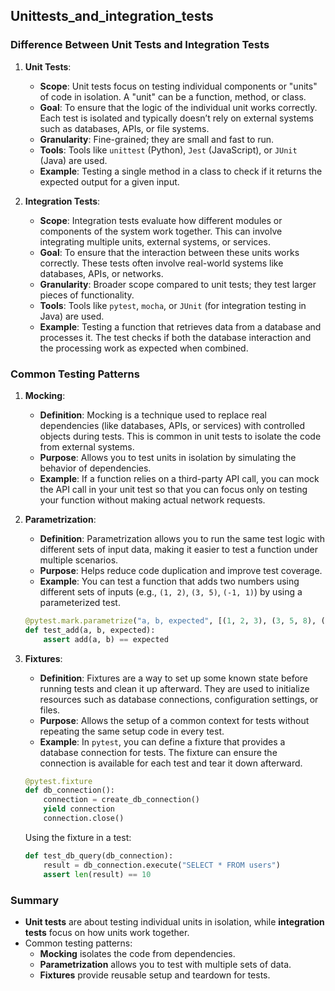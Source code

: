 ## Unittests_and_integration_tests
### Difference Between Unit Tests and Integration Tests

1. **Unit Tests**:
   - **Scope**: Unit tests focus on testing individual components or "units" of code in isolation. A "unit" can be a function, method, or class.
   - **Goal**: To ensure that the logic of the individual unit works correctly. Each test is isolated and typically doesn’t rely on external systems such as databases, APIs, or file systems.
   - **Granularity**: Fine-grained; they are small and fast to run.
   - **Tools**: Tools like `unittest` (Python), `Jest` (JavaScript), or `JUnit` (Java) are used.
   - **Example**: Testing a single method in a class to check if it returns the expected output for a given input.

2. **Integration Tests**:
   - **Scope**: Integration tests evaluate how different modules or components of the system work together. This can involve integrating multiple units, external systems, or services.
   - **Goal**: To ensure that the interaction between these units works correctly. These tests often involve real-world systems like databases, APIs, or networks.
   - **Granularity**: Broader scope compared to unit tests; they test larger pieces of functionality.
   - **Tools**: Tools like `pytest`, `mocha`, or `JUnit` (for integration testing in Java) are used.
   - **Example**: Testing a function that retrieves data from a database and processes it. The test checks if both the database interaction and the processing work as expected when combined.

### Common Testing Patterns

1. **Mocking**:
   - **Definition**: Mocking is a technique used to replace real dependencies (like databases, APIs, or services) with controlled objects during tests. This is common in unit tests to isolate the code from external systems.
   - **Purpose**: Allows you to test units in isolation by simulating the behavior of dependencies.
   - **Example**: If a function relies on a third-party API call, you can mock the API call in your unit test so that you can focus only on testing your function without making actual network requests.

2. **Parametrization**:
   - **Definition**: Parametrization allows you to run the same test logic with different sets of input data, making it easier to test a function under multiple scenarios.
   - **Purpose**: Helps reduce code duplication and improve test coverage.
   - **Example**: You can test a function that adds two numbers using different sets of inputs (e.g., `(1, 2)`, `(3, 5)`, `(-1, 1)`) by using a parameterized test.

   ```python
   @pytest.mark.parametrize("a, b, expected", [(1, 2, 3), (3, 5, 8), (-1, 1, 0)])
   def test_add(a, b, expected):
       assert add(a, b) == expected
   ```

3. **Fixtures**:
   - **Definition**: Fixtures are a way to set up some known state before running tests and clean it up afterward. They are used to initialize resources such as database connections, configuration settings, or files.
   - **Purpose**: Allows the setup of a common context for tests without repeating the same setup code in every test.
   - **Example**: In `pytest`, you can define a fixture that provides a database connection for tests. The fixture can ensure the connection is available for each test and tear it down afterward.

   ```python
   @pytest.fixture
   def db_connection():
       connection = create_db_connection()
       yield connection
       connection.close()
   ```

   Using the fixture in a test:

   ```python
   def test_db_query(db_connection):
       result = db_connection.execute("SELECT * FROM users")
       assert len(result) == 10
   ```

### Summary
- **Unit tests** are about testing individual units in isolation, while **integration tests** focus on how units work together.
- Common testing patterns:
   - **Mocking** isolates the code from dependencies.
   - **Parametrization** allows you to test with multiple sets of data.
   - **Fixtures** provide reusable setup and teardown for tests.